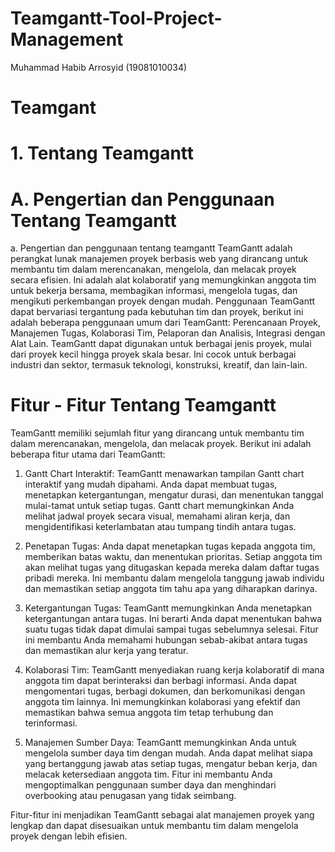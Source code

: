 # Teamgantt-Tool-Project-Management
Muhammad Habib Arrosyid (19081010034)

# Teamgant
# 1. Tentang Teamgantt
# A. Pengertian dan Penggunaan Tentang Teamgantt
a.	Pengertian dan penggunaan tentang teamgantt
TeamGantt adalah perangkat lunak manajemen proyek berbasis web yang dirancang untuk membantu tim dalam merencanakan, mengelola, dan melacak proyek secara efisien. Ini adalah alat kolaboratif yang memungkinkan anggota tim untuk bekerja bersama, membagikan informasi, mengelola tugas, dan mengikuti perkembangan proyek dengan mudah.
Penggunaan TeamGantt dapat bervariasi tergantung pada kebutuhan tim dan proyek, berikut ini adalah beberapa penggunaan umum dari TeamGantt: Perencanaan Proyek, Manajemen Tugas, Kolaborasi Tim, Pelaporan dan Analisis, Integrasi dengan Alat Lain. TeamGantt dapat digunakan untuk berbagai jenis proyek, mulai dari proyek kecil hingga proyek skala besar. Ini cocok untuk berbagai industri dan sektor, termasuk teknologi, konstruksi, kreatif, dan lain-lain.

# Fitur - Fitur Tentang Teamgantt
TeamGantt memiliki sejumlah fitur yang dirancang untuk membantu tim dalam merencanakan, mengelola, dan melacak proyek. Berikut ini adalah beberapa fitur utama dari TeamGantt:

1. Gantt Chart Interaktif: TeamGantt menawarkan tampilan Gantt chart interaktif yang mudah dipahami. Anda dapat membuat tugas, menetapkan ketergantungan, mengatur durasi, dan menentukan tanggal mulai-tamat untuk setiap tugas. Gantt chart memungkinkan Anda melihat jadwal proyek secara visual, memahami aliran kerja, dan mengidentifikasi keterlambatan atau tumpang tindih antara tugas.

2. Penetapan Tugas: Anda dapat menetapkan tugas kepada anggota tim, memberikan batas waktu, dan menentukan prioritas. Setiap anggota tim akan melihat tugas yang ditugaskan kepada mereka dalam daftar tugas pribadi mereka. Ini membantu dalam mengelola tanggung jawab individu dan memastikan setiap anggota tim tahu apa yang diharapkan darinya.

3. Ketergantungan Tugas: TeamGantt memungkinkan Anda menetapkan ketergantungan antara tugas. Ini berarti Anda dapat menentukan bahwa suatu tugas tidak dapat dimulai sampai tugas sebelumnya selesai. Fitur ini membantu Anda memahami hubungan sebab-akibat antara tugas dan memastikan alur kerja yang teratur.

4. Kolaborasi Tim: TeamGantt menyediakan ruang kerja kolaboratif di mana anggota tim dapat berinteraksi dan berbagi informasi. Anda dapat mengomentari tugas, berbagi dokumen, dan berkomunikasi dengan anggota tim lainnya. Ini memungkinkan kolaborasi yang efektif dan memastikan bahwa semua anggota tim tetap terhubung dan terinformasi.

5. Manajemen Sumber Daya: TeamGantt memungkinkan Anda untuk mengelola sumber daya tim dengan mudah. Anda dapat melihat siapa yang bertanggung jawab atas setiap tugas, mengatur beban kerja, dan melacak ketersediaan anggota tim. Fitur ini membantu Anda mengoptimalkan penggunaan sumber daya dan menghindari overbooking atau penugasan yang tidak seimbang.

 Fitur-fitur ini menjadikan TeamGantt sebagai alat manajemen proyek yang lengkap dan dapat disesuaikan untuk membantu tim dalam mengelola proyek dengan lebih efisien.
